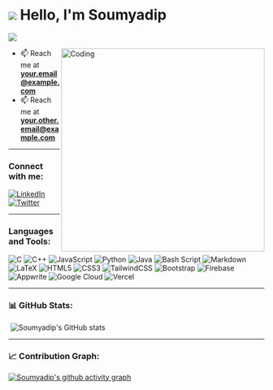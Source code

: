 # ![](https://user-images.githubusercontent.com/18350557/176309783-0785949b-9127-417c-8b55-ab5a4333674e.gif) Hello, I'm Soumyadip

![](https://komarev.com/ghpvc/?username=YOUR_GITHUB_USERNAME&style=for-the-badge)

<img align="right" alt="Coding" width="400" src="https://cdn.dribbble.com/users/1162077/screenshots/3848914/programmer.gif" />

- 📫 Reach me at **your.email@example.com**
- 📫 Reach me at **your.other.email@example.com**

---

### Connect with me:
[![LinkedIn](https://img.shields.io/badge/LinkedIn-Connect-blue?style=for-the-badge&logo=linkedin)](https://linkedin.com/in/YOUR-LINKEDIN)
[![Twitter](https://img.shields.io/badge/Twitter-Follow-blue?style=for-the-badge&logo=twitter)](https://twitter.com/YOUR-TWITTER)

---

### Languages and Tools:
![C](https://img.shields.io/badge/C-00599C?style=for-the-badge&logo=c&logoColor=white)
![C++](https://img.shields.io/badge/C++-00599C?style=for-the-badge&logo=cplusplus&logoColor=white)
![JavaScript](https://img.shields.io/badge/javascript-%23323330.svg?style=for-the-badge&logo=javascript&logoColor=%23F7DF1E)
![Python](https://img.shields.io/badge/python-3670A0?style=for-the-badge&logo=python&logoColor=ffdd54)
![Java](https://img.shields.io/badge/java-%23ED8B00.svg?style=for-the-badge&logo=openjdk&logoColor=white)
![Bash Script](https://img.shields.io/badge/Bash_Script-4EAA25?style=for-the-badge&logo=gnu-bash&logoColor=white)
![Markdown](https://img.shields.io/badge/Markdown-000000?style=for-the-badge&logo=markdown&logoColor=white)
![LaTeX](https://img.shields.io/badge/LaTeX-008080?style=for-the-badge&logo=latex&logoColor=white)
![HTML5](https://img.shields.io/badge/html5-%23E34F26.svg?style=for-the-badge&logo=html5&logoColor=white)
![CSS3](https://img.shields.io/badge/css3-%231572B6.svg?style=for-the-badge&logo=css3&logoColor=white)
![TailwindCSS](https://img.shields.io/badge/tailwindcss-%2338B2AC.svg?style=for-the-badge&logo=tailwind-css&logoColor=white)
![Bootstrap](https://img.shields.io/badge/bootstrap-%23563D7C.svg?style=for-the-badge&logo=bootstrap&logoColor=white)
![Firebase](https://img.shields.io/badge/firebase-a08021?style=for-the-badge&logo=firebase&logoColor=ffcd34)
![Appwrite](https://img.shields.io/badge/Appwrite-%23FD366E.svg?style=for-the-badge&logo=appwrite&logoColor=white)
![Google Cloud](https://img.shields.io/badge/GoogleCloud-%234285F4.svg?style=for-the-badge&logo=google-cloud&logoColor=white)
![Vercel](https://img.shields.io/badge/vercel-%23000000.svg?style=for-the-badge&logo=vercel&logoColor=white)

---

### 📊 GitHub Stats:
<p>&nbsp;<img align="center" src="https://github-readme-stats.vercel.app/api?username=YOUR_GITHUB_USERNAME&show_icons=true&locale=en" alt="Soumyadip's GitHub stats" /></p>

---

### 📈 Contribution Graph:
[![Soumyadip's github activity graph](https://github-readme-activity-graph.vercel.app/graph?username=YOUR_GITHUB_USERNAME&theme=react-dark)](https://github.com/ashutosh00710/github-readme-activity-graph)
